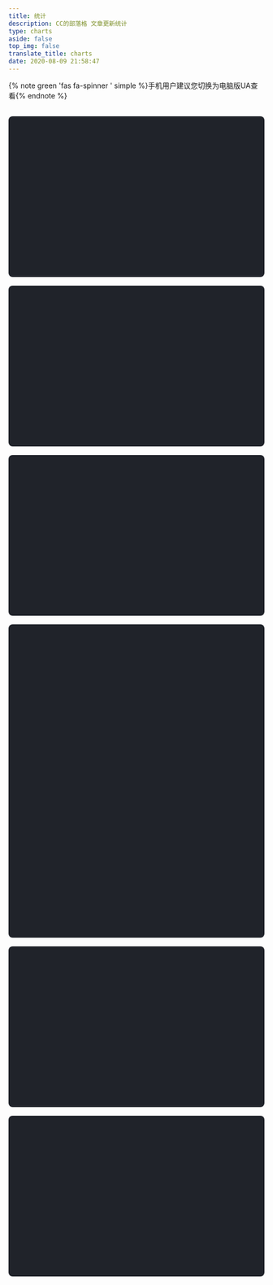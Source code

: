 ```yaml
---
title: 统计
description: CC的部落格 文章更新统计
type: charts
aside: false
top_img: false
translate_title: charts
date: 2020-08-09 21:58:47
---
```

{% note green 'fas fa-spinner ' simple %}手机用户建议您切换为电脑版UA查看{% endnote %}
<div id="github_container"></div><br>
<script src="https://cdn.jsdelivr.net/gh/ccknbc-backup/cdn/js/githubcalendar.js"></script>
<script src="https://cdn.jsdelivr.net/npm/echarts/dist/echarts.min.js"></script>
<script src="https://cdn.jsdelivr.net/npm/echarts/map/js/china.js"></script> <!-- 绘制地图需要另外添加 china.js -->


<!-- 文章发布时间统计图 -->
<div id="posts-chart" style="background-color: #20232a; border-radius: 8px; height: 300px; padding: 0.5rem;"></div><br>
<!-- 文章标签统计图 -->
<div id="tags-chart" data-length="10" style="background-color: #20232a; border-radius: 8px; height: 300px; padding: 0.5rem;"></div><br>
<!-- 文章分类统计图 -->
<div id="categories-chart" style="background-color: #20232a; border-radius: 8px; height: 300px; padding: 0.5rem;"></div><br>
<!-- 各省份访问来源地图 -->
<div id="map-chart" style="background-color: #20232a; border-radius: 8px; height: 600px; padding: 0.5rem;"></div><br>
<!-- 每月访问量 -->
<div id="trends-chart" style="background-color: #20232a; border-radius: 8px; height: 300px; padding: 0.5rem;"></div><br>
<!-- 访问来源 -->
<div id="sources-chart" style="background-color: #20232a; border-radius: 8px; height: 300px; padding: 0.5rem;"></div>